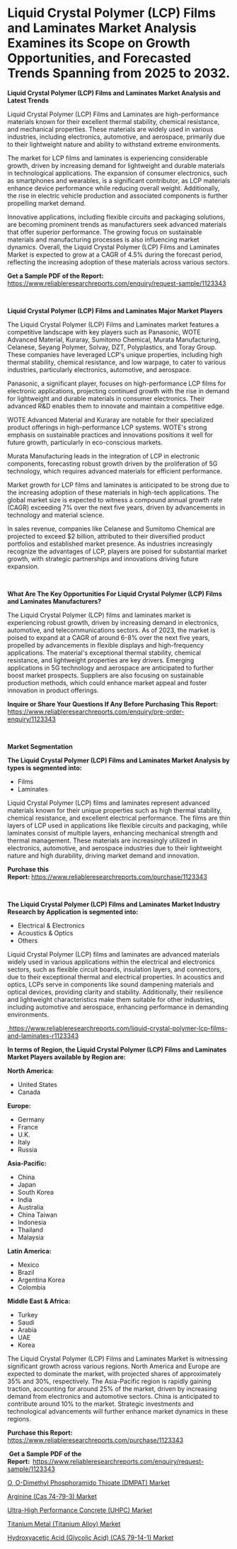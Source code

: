<p><h1>Liquid Crystal Polymer (LCP) Films and Laminates Market Analysis Examines its Scope on Growth Opportunities, and Forecasted Trends Spanning from 2025 to 2032.</h1></p><p><strong>Liquid Crystal Polymer (LCP) Films and Laminates Market Analysis and Latest Trends</strong></p>
<p><p>Liquid Crystal Polymer (LCP) Films and Laminates are high-performance materials known for their excellent thermal stability, chemical resistance, and mechanical properties. These materials are widely used in various industries, including electronics, automotive, and aerospace, primarily due to their lightweight nature and ability to withstand extreme environments. </p><p>The market for LCP films and laminates is experiencing considerable growth, driven by increasing demand for lightweight and durable materials in technological applications. The expansion of consumer electronics, such as smartphones and wearables, is a significant contributor, as LCP materials enhance device performance while reducing overall weight. Additionally, the rise in electric vehicle production and associated components is further propelling market demand.</p><p>Innovative applications, including flexible circuits and packaging solutions, are becoming prominent trends as manufacturers seek advanced materials that offer superior performance. The growing focus on sustainable materials and manufacturing processes is also influencing market dynamics. Overall, the Liquid Crystal Polymer (LCP) Films and Laminates Market is expected to grow at a CAGR of 4.5% during the forecast period, reflecting the increasing adoption of these materials across various sectors.</p></p>
<p><strong>Get a Sample PDF of the Report:&nbsp;</strong> <a href="https://www.reliableresearchreports.com/enquiry/request-sample/1123343?utm_campaign=10&utm_medium=2&utm_source=Github&utm_content=ia&utm_term=05022025&utm_id=liquid-crystal-polymer-lcp-films-and-laminates">https://www.reliableresearchreports.com/enquiry/request-sample/1123343</a></p>
<p>&nbsp;</p>
<p><strong>Liquid Crystal Polymer (LCP) Films and Laminates Major Market Players</strong></p>
<p><p>The Liquid Crystal Polymer (LCP) Films and Laminates market features a competitive landscape with key players such as Panasonic, WOTE Advanced Material, Kuraray, Sumitomo Chemical, Murata Manufacturing, Celanese, Seyang Polymer, Solvay, DZT, Polyplastics, and Toray Group. These companies have leveraged LCP's unique properties, including high thermal stability, chemical resistance, and low warpage, to cater to various industries, particularly electronics, automotive, and aerospace.</p><p>Panasonic, a significant player, focuses on high-performance LCP films for electronic applications, projecting continued growth with the rise in demand for lightweight and durable materials in consumer electronics. Their advanced R&D enables them to innovate and maintain a competitive edge.</p><p>WOTE Advanced Material and Kuraray are notable for their specialized product offerings in high-performance LCP systems. WOTE's strong emphasis on sustainable practices and innovations positions it well for future growth, particularly in eco-conscious markets.</p><p>Murata Manufacturing leads in the integration of LCP in electronic components, forecasting robust growth driven by the proliferation of 5G technology, which requires advanced materials for efficient performance.</p><p>Market growth for LCP films and laminates is anticipated to be strong due to the increasing adoption of these materials in high-tech applications. The global market size is expected to witness a compound annual growth rate (CAGR) exceeding 7% over the next five years, driven by advancements in technology and material science.</p><p>In sales revenue, companies like Celanese and Sumitomo Chemical are projected to exceed $2 billion, attributed to their diversified product portfolios and established market presence. As industries increasingly recognize the advantages of LCP, players are poised for substantial market growth, with strategic partnerships and innovations driving future expansion.</p></p>
<p>&nbsp;</p>
<p><strong>What Are The Key Opportunities For Liquid Crystal Polymer (LCP) Films and Laminates Manufacturers?</strong></p>
<p><p>The Liquid Crystal Polymer (LCP) films and laminates market is experiencing robust growth, driven by increasing demand in electronics, automotive, and telecommunications sectors. As of 2023, the market is poised to expand at a CAGR of around 6-8% over the next five years, propelled by advancements in flexible displays and high-frequency applications. The material's exceptional thermal stability, chemical resistance, and lightweight properties are key drivers. Emerging applications in 5G technology and aerospace are anticipated to further boost market prospects. Suppliers are also focusing on sustainable production methods, which could enhance market appeal and foster innovation in product offerings.</p></p>
<p><strong>Inquire or Share Your Questions If Any Before Purchasing This Report:</strong> <a href="https://www.reliableresearchreports.com/enquiry/pre-order-enquiry/1123343?utm_campaign=10&utm_medium=2&utm_source=Github&utm_content=ia&utm_term=05022025&utm_id=liquid-crystal-polymer-lcp-films-and-laminates">https://www.reliableresearchreports.com/enquiry/pre-order-enquiry/1123343</a></p>
<p>&nbsp;</p>
<p><strong>Market Segmentation</strong></p>
<p><strong>The Liquid Crystal Polymer (LCP) Films and Laminates Market Analysis by types is segmented into:</strong></p>
<p><ul><li>Films</li><li>Laminates</li></ul></p>
<p><p>Liquid Crystal Polymer (LCP) films and laminates represent advanced materials known for their unique properties such as high thermal stability, chemical resistance, and excellent electrical performance. The films are thin layers of LCP used in applications like flexible circuits and packaging, while laminates consist of multiple layers, enhancing mechanical strength and thermal management. These materials are increasingly utilized in electronics, automotive, and aerospace industries due to their lightweight nature and high durability, driving market demand and innovation.</p></p>
<p><strong>Purchase this Report:&nbsp;</strong><a href="https://www.reliableresearchreports.com/purchase/1123343?utm_campaign=10&utm_medium=2&utm_source=Github&utm_content=ia&utm_term=05022025&utm_id=liquid-crystal-polymer-lcp-films-and-laminates">https://www.reliableresearchreports.com/purchase/1123343</a></p>
<p>&nbsp;</p>
<p><strong>The Liquid Crystal Polymer (LCP) Films and Laminates Market Industry Research by Application is segmented into:</strong></p>
<p><ul><li>Electrical & Electronics</li><li>Acoustics & Optics</li><li>Others</li></ul></p>
<p><p>Liquid Crystal Polymer (LCP) films and laminates are advanced materials widely used in various applications within the electrical and electronics sectors, such as flexible circuit boards, insulation layers, and connectors, due to their exceptional thermal and electrical properties. In acoustics and optics, LCPs serve in components like sound dampening materials and optical devices, providing clarity and stability. Additionally, their resilience and lightweight characteristics make them suitable for other industries, including automotive and aerospace, enhancing performance in demanding environments.</p></p>
<p><a href="https://www.reliableresearchreports.com/liquid-crystal-polymer-lcp-films-and-laminates-r1123343?utm_campaign=10&utm_medium=2&utm_source=Github&utm_content=ia&utm_term=05022025&utm_id=liquid-crystal-polymer-lcp-films-and-laminates">&nbsp;https://www.reliableresearchreports.com/liquid-crystal-polymer-lcp-films-and-laminates-r1123343</a></p>
<p><strong>In terms of Region, the Liquid Crystal Polymer (LCP) Films and Laminates Market Players available by Region are:</strong></p>
<p>
    <p> <strong> North America: </strong>
        <ul>
            <li>United States</li>
            <li>Canada</li>
        </ul>
        </p> 
    <p> <strong> Europe: </strong>
        <ul>
            <li>Germany</li>
            <li>France</li>
            <li>U.K.</li>
            <li>Italy</li>
            <li>Russia</li>
        </ul>
        </p> 
    <p> <strong> Asia-Pacific: </strong>
        <ul>
            <li>China</li>
            <li>Japan</li>
            <li>South Korea</li>
            <li>India</li>
            <li>Australia</li>
            <li>China Taiwan</li>
            <li>Indonesia</li>
            <li>Thailand</li>
            <li>Malaysia</li>
        </ul>
        </p> 
    <p> <strong> Latin America: </strong>
        <ul>
            <li>Mexico</li>
            <li>Brazil</li>
            <li>Argentina Korea</li>
            <li>Colombia</li>
        </ul>
        </p> 
    <p> <strong> Middle East & Africa: </strong>
        <ul>
            <li>Turkey</li>
            <li>Saudi</li>
            <li>Arabia</li>
            <li>UAE</li>
            <li>Korea</li>
        </ul>
    </p>
    </p>
<p><p>The Liquid Crystal Polymer (LCP) Films and Laminates Market is witnessing significant growth across various regions. North America and Europe are expected to dominate the market, with projected shares of approximately 35% and 30%, respectively. The Asia-Pacific region is rapidly gaining traction, accounting for around 25% of the market, driven by increasing demand from electronics and automotive sectors. China is anticipated to contribute around 10% to the market. Strategic investments and technological advancements will further enhance market dynamics in these regions.</p></p>
<p><strong>Purchase this Report: </strong><a href="https://www.reliableresearchreports.com/purchase/1123343?utm_campaign=10&utm_medium=2&utm_source=Github&utm_content=ia&utm_term=05022025&utm_id=liquid-crystal-polymer-lcp-films-and-laminates">https://www.reliableresearchreports.com/purchase/1123343</a></p>
<p>&nbsp;<strong>Get a Sample PDF of the Report:&nbsp;&nbsp;</strong><a href="https://www.reliableresearchreports.com/enquiry/request-sample/1123343?utm_campaign=10&utm_medium=2&utm_source=Github&utm_content=ia&utm_term=05022025&utm_id=liquid-crystal-polymer-lcp-films-and-laminates">https://www.reliableresearchreports.com/enquiry/request-sample/1123343</a></p>
<p><strong></strong></p>
<p><p><a href="https://github.com/waverlyam689/Market-Research-Report-List-1/blob/main/o-o-dimethyl-phosphoramido-thioate-dmpat-market.md?utm_campaign=10&utm_medium=2&utm_source=Github&utm_content=ia&utm_term=05022025&utm_id=liquid-crystal-polymer-lcp-films-and-laminates">O, O-Dimethyl Phosphoramido Thioate (DMPAT) Market</a></p><p><a href="https://github.com/domoniqueluoma76/Market-Research-Report-List-1/blob/main/arginine-cas-74-79-3-market.md?utm_campaign=10&utm_medium=2&utm_source=Github&utm_content=ia&utm_term=05022025&utm_id=liquid-crystal-polymer-lcp-films-and-laminates">Arginine (Cas 74-79-3) Market</a></p><p><a href="https://github.com/barnickclara79/Market-Research-Report-List-1/blob/main/ultra-high-performance-concrete-uhpc-market.md?utm_campaign=10&utm_medium=2&utm_source=Github&utm_content=ia&utm_term=05022025&utm_id=liquid-crystal-polymer-lcp-films-and-laminates">Ultra-High Performance Concrete (UHPC) Market</a></p><p><a href="https://github.com/tselahiara/Market-Research-Report-List-1/blob/main/titanium-metal-titanium-alloy-market.md?utm_campaign=10&utm_medium=2&utm_source=Github&utm_content=ia&utm_term=05022025&utm_id=liquid-crystal-polymer-lcp-films-and-laminates">Titanium Metal (Titanium Alloy) Market</a></p><p><a href="https://github.com/leopardmicheal7019/Market-Research-Report-List-1/blob/main/hydroxyacetic-acid-glycolic-acid-cas-79-14-1-market.md?utm_campaign=10&utm_medium=2&utm_source=Github&utm_content=ia&utm_term=05022025&utm_id=liquid-crystal-polymer-lcp-films-and-laminates">Hydroxyacetic Acid (Glycolic Acid) (CAS 79-14-1) Market</a></p></p>